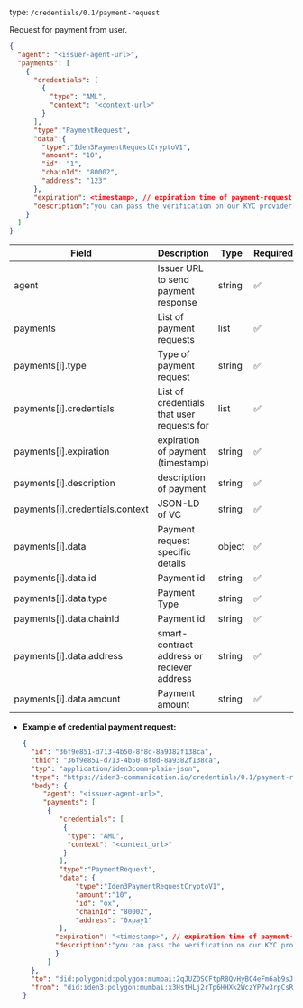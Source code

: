 
type: `/credentials/0.1/payment-request`

Request for payment from user.

```json
{
  "agent": "<issuer-agent-url>",
  "payments": [
    {
      "credentials": [
        {
          "type": "AML",
          "context": "<context-url>"
        }
      ],
      "type":"PaymentRequest",
      "data":{
        "type":"Iden3PaymentRequestCryptoV1",
        "amount": "10",
        "id": "1", 
        "chainId": "80002",
        "address": "123" 
      },
      "expiration": <timestamp>, // expiration time of payment-request
      "description":"you can pass the verification on our KYC provider by following the next link",
    }
  ]
}
```

| Field                           | Description                               | Type   | Required |
|---------------------------------|-------------------------------------------|--------|----------|
| agent                           | Issuer URL to send payment response       | string | ✅ |
| payments                        | List of  payment requests                 | list   | ✅        |
| payments[i].type                | Type of payment request                   | string | ✅        |
| payments[i].credentials         | List of  credentials that user requests for | list   | ✅        |
| payments[i].expiration          | expiration of payment (timestamp) | string | ✅        |
| payments[i].description         | description of payment                    | string | ✅        |
| payments[i].credentials.context | JSON-LD of VC                             | string | ✅        |
| payments[i].data                | Payment request specific details          | object | ✅        |
| payments[i].data.id             | Payment id                                | string | ✅        |
| payments[i].data.type           | Payment Type                              | string | ✅        |
| payments[i].data.chainId        | Payment id                                | string | ✅        |
| payments[i].data.address        | smart-contract address or reciever address | string | ✅        |
| payments[i].data.amount         | Payment amount                            | string | ✅        |


- **Example of credential payment request:**

    ```json
    {
      "id": "36f9e851-d713-4b50-8f8d-8a9382f138ca",
      "thid": "36f9e851-d713-4b50-8f8d-8a9382f138ca",
      "typ": "application/iden3comm-plain-json",
      "type": "https://iden3-communication.io/credentials/0.1/payment-request",
      "body": {
         "agent": "<issuer-agent-url>", 
         "payments": [
          {
             "credentials": [
              {
               "type": "AML",
               "context": "<context_url>"
              }
             ],
             "type":"PaymentRequest",
             "data": {
                 "type":"Iden3PaymentRequestCryptoV1",
                 "amount":"10", 
                 "id": "ox",
                 "chainId": "80002", 
                 "address": "0xpay1"
             },
            "expiration": "<timestamp>", // expiration time of payment-request
            "description":"you can pass the verification on our KYC provider by following the next link",
            }
          ]
      },
      "to": "did:polygonid:polygon:mumbai:2qJUZDSCFtpR8QvHyBC4eFm6ab9sJo5rqPbcaeyGC4",
      "from": "did:iden3:polygon:mumbai:x3HstHLj2rTp6HHXk2WczYP7w3rpCsRbwCMeaQ2H2"
    }

    ```
